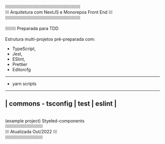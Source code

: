 ⦙⦙⦙⦙⦙⦙⦙⦙⦙⦙⦙⦙⦙⦙⦙⦙⦙⦙⦙⦙⦙⦙⦙⦙⦙⦙⦙⦙⦙⦙⦙⦙⦙⦙⦙⦙⦙⦙⦙⦙⦙⦙⦙⦙⦙⦙⦙⦙⦙⦙⦙⦙⦙⦙⦙⦙⦙⦙⦙⦙⦙⦙⦙⦙⦙⦙⦙⦙⦙⦙⦙⦙⦙⦙⦙⦙⦙⦙ <br/>
⦙⦙⦙⦙ Arquitetura com NextJS e Monorepos Front End ⦙⦙⦙⦙ <br/>
⦙⦙⦙⦙⦙⦙⦙⦙⦙⦙⦙⦙⦙⦙⦙⦙⦙⦙⦙⦙⦙⦙⦙⦙⦙⦙⦙⦙⦙⦙⦙⦙⦙⦙⦙⦙⦙⦙⦙⦙⦙⦙⦙⦙⦙⦙⦙⦙⦙⦙⦙⦙⦙⦙⦙⦙⦙⦙⦙⦙⦙⦙⦙⦙⦙⦙⦙⦙⦙⦙⦙⦙⦙⦙⦙⦙⦙⦙ <br/>
 <br/>
⦙⦙⦙⦙⦙⦙⦙⦙⦙⦙⦙ Preparada para TDD <br/>
 <br/>
Estrutura multi-projetos 
pré-preparada com:
 - TypeScript,
 - Jest, 
 - ESlint,
 - Prettier
 - Editorcfg
------------------------  
 * yarn scripts
-----------------------  
| commons - tsconfig | test | eslint |
-----------------------
 <br/>
(example project)
Styeled-components 
 <br/>
⦙⦙⦙⦙⦙⦙⦙⦙⦙⦙⦙⦙⦙⦙⦙⦙⦙⦙⦙⦙⦙⦙⦙⦙⦙⦙⦙⦙⦙⦙⦙⦙⦙⦙⦙⦙⦙⦙⦙<br/>
⦙⦙⦙⦙ Atualizada Out/2022 ⦙⦙⦙⦙ <br/>
⦙⦙⦙⦙⦙⦙⦙⦙⦙⦙⦙⦙⦙⦙⦙⦙⦙⦙⦙⦙⦙⦙⦙⦙⦙⦙⦙⦙⦙⦙⦙⦙⦙⦙⦙⦙⦙⦙⦙
